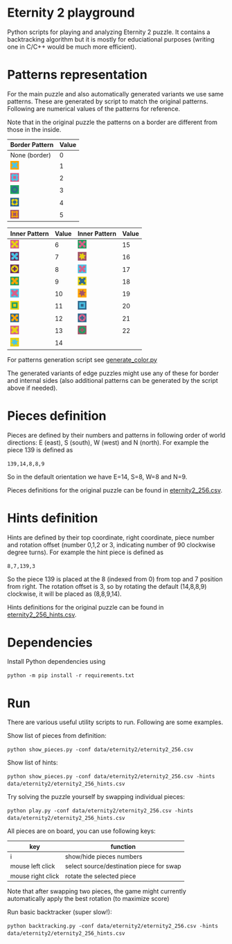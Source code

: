 # Eternity 2 playground

Python scripts for playing and analyzing Eternity 2 puzzle. It contains a backtracking algorithm but it is mostly for educiational purposes (writing one in C/C++ would be much more efficient).

# Patterns representation
For the main puzzle and also automatically generated variants we use same patterns. These are generated by script to match the original patterns. Following are numerical values of the patterns for reference.

Note that in the original puzzle the patterns on a border are different from those in the inside.


|  Border Pattern | Value      |
| ----------- | ----------- |
| None (border) |0 | 
| <img src="./data/eternity2/color1.png" height=20> |1 | 
| <img src="./data/eternity2/color2.png" height=20> |2 | 
| <img src="./data/eternity2/color3.png" height=20> |3 | 
| <img src="./data/eternity2/color4.png" height=20> |4 | 
| <img src="./data/eternity2/color5.png" height=20> |5 |


|  Inner Pattern | Value    | Inner Pattern | Value      |
| ----------- | ----------- | ----------- | ----------- |
| <img src="./data/eternity2/color6.png" height=20> |6 | <img src="./data/eternity2/color15.png" height=20> |15 | 
| <img src="./data/eternity2/color7.png" height=20> |7 | <img src="./data/eternity2/color16.png" height=20> |16 | 
| <img src="./data/eternity2/color8.png" height=20> |8 | <img src="./data/eternity2/color17.png" height=20> |17 | 
| <img src="./data/eternity2/color9.png" height=20> |9 | <img src="./data/eternity2/color18.png" height=20> |18 | 
| <img src="./data/eternity2/color10.png" height=20> |10 | <img src="./data/eternity2/color19.png" height=20> |19 | 
| <img src="./data/eternity2/color11.png" height=20> |11 | <img src="./data/eternity2/color20.png" height=20> |20 | 
| <img src="./data/eternity2/color12.png" height=20> |12 | <img src="./data/eternity2/color21.png" height=20> |21 | 
| <img src="./data/eternity2/color13.png" height=20> |13 | <img src="./data/eternity2/color22.png" height=20> |22 | 
| <img src="./data/eternity2/color14.png" height=20> |14 |   | 

For patterns generation script see [generate_color.py](./data/eternity2/generate_color.py) 

The generated variants of edge puzzles might use any of these for border and internal sides (also additional patterns can be generated by the script above if needed).

# Pieces definition

Pieces are defined by their numbers and patterns in following order of world directions: E (east), S (south), W (west) and N (north). For example the piece 139 is defined as 

`139,14,8,8,9`

So in the default orientation we have E=14, S=8, W=8 and N=9.

Pieces definitions for the original puzzle can be found in [eternity2_256.csv](./data/eternity2/eternity2_256.csv).

# Hints definition

Hints are defined by their top coordinate, right coordinate, piece number and rotation offset (number 0,1,2 or 3, indicating number of 90 clockwise degree turns). For example the hint piece is defined as

`8,7,139,3`

So the piece 139 is placed at the 8 (indexed from 0) from top and 7 position from right. The rotation offset is 3, so by rotating the default (14,8,8,9) clockwise, it will be placed as (8,8,9,14).

Hints definitions for the original puzzle can be found in [eternity2_256_hints.csv](./data/eternity2/eternity2_256_hints.csv).

# Dependencies

Install Python dependencies using

`python -m pip install -r requirements.txt`


# Run

There are various useful utility scripts to run. Following are some examples.

Show list of pieces from definition:

`python show_pieces.py -conf data/eternity2/eternity2_256.csv`

Show list of hints:

`python show_pieces.py -conf data/eternity2/eternity2_256.csv -hints data/eternity2/eternity2_256_hints.csv`

Try solving the puzzle yourself by swapping individual pieces:

`python play.py -conf data/eternity2/eternity2_256.csv -hints data/eternity2/eternity2_256_hints.csv`

All pieces are on board, you can use following keys:

| key | function |
| --- | --- |
| i | show/hide pieces numbers   |
| mouse left click | select source/destination piece for swap   |
| mouse right click | rotate the selected piece   |

Note that after swapping two pieces, the game might currently automatically apply the best rotation (to maximize score)

Run basic backtracker (super slow!):

`python backtracking.py -conf data/eternity2/eternity2_256.csv -hints data/eternity2/eternity2_256_hints.csv`
